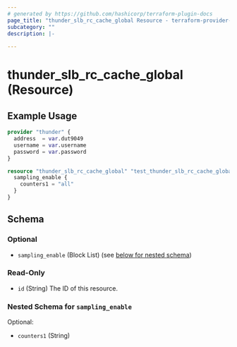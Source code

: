 ```yaml
---
# generated by https://github.com/hashicorp/terraform-plugin-docs
page_title: "thunder_slb_rc_cache_global Resource - terraform-provider-thunder"
subcategory: ""
description: |-
  
---
```


# thunder_slb_rc_cache_global (Resource)



## Example Usage

```terraform
provider "thunder" {
  address  = var.dut9049
  username = var.username
  password = var.password
}

resource "thunder_slb_rc_cache_global" "test_thunder_slb_rc_cache_global" {
  sampling_enable {
    counters1 = "all"
  }
}
```

<!-- schema generated by tfplugindocs -->
## Schema

### Optional

- `sampling_enable` (Block List) (see [below for nested schema](#nestedblock--sampling_enable))

### Read-Only

- `id` (String) The ID of this resource.

<a id="nestedblock--sampling_enable"></a>
### Nested Schema for `sampling_enable`

Optional:

- `counters1` (String)


